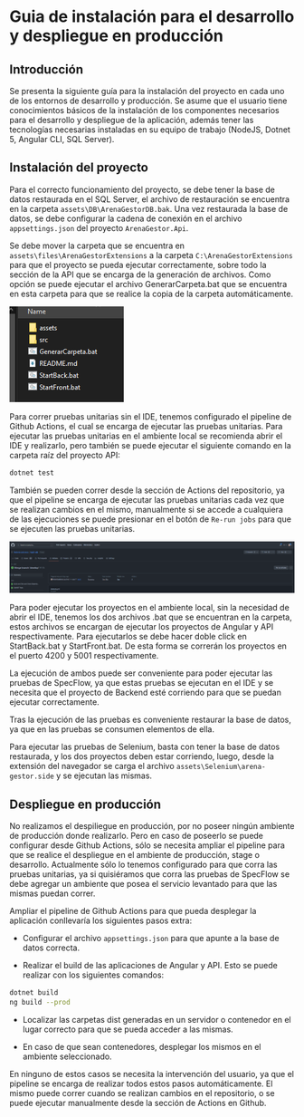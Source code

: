 # Guia de instalación para el desarrollo y despliegue en producción

## Introducción

Se presenta la siguiente guía para la instalación del proyecto en cada uno de los entornos de desarrollo y producción. Se asume que el usuario tiene conocimientos básicos de la instalación de los componentes necesarios para el desarrollo y despliegue de la aplicación, además tener las tecnologías necesarias instaladas en su equipo de trabajo (NodeJS, Dotnet 5, Angular CLI, SQL Server).

## Instalación del proyecto

Para el correcto funcionamiento del proyecto, se debe tener la base de datos restaurada en el SQL Server, el archivo de restauración se encuentra en la carpeta `assets\DB\ArenaGestorDB.bak`. Una vez restaurada la base de datos, se debe configurar la cadena de conexión en el archivo `appsettings.json` del proyecto `ArenaGestor.Api`.

Se debe mover la carpeta que se encuentra en `assets\files\ArenaGestorExtensions` a la carpeta `C:\ArenaGestorExtensions` para que el proyecto se pueda ejecutar correctamente, sobre todo la sección de la API que se encarga de la generación de archivos. Como opción se puede ejecutar el archivo GenerarCarpeta.bat que se encuentra en esta carpeta para que se realice la copia de la carpeta automáticamente.

![image](./assets/img/contenido.PNG)

Para correr pruebas unitarias sin el IDE, tenemos configurado el pipeline de Github Actions, el cual se encarga de ejecutar las pruebas unitarias. Para ejecutar las pruebas unitarias en el ambiente local se recomienda abrir el IDE y realizarlo, pero también se puede ejecutar el siguiente comando en la carpeta raíz del proyecto API:

```bash
dotnet test
```

También se pueden correr desde la sección de Actions del repositorio, ya que el pipeline se encarga de ejecutar las pruebas unitarias cada vez que se realizan cambios en el mismo, manualmente si se accede a cualquiera de las ejecuciones se puede presionar en el botón de `Re-run jobs` para que se ejecuten las pruebas unitarias.

![image](./assets/img/actions.PNG)

Para poder ejecutar los proyectos en el ambiente local, sin la necesidad de abrir el IDE, tenemos los dos archivos .bat que se encuentran en la carpeta, estos archivos se encargan de ejecutar los proyectos de Angular y API respectivamente. Para ejecutarlos se debe hacer doble click en StartBack.bat y StartFront.bat. De esta forma se correrán los proyectos en el puerto 4200 y 5001 respectivamente.

La ejecución de ambos puede ser conveniente para poder ejecutar las pruebas de SpecFlow, ya que estas pruebas se ejecutan en el IDE y se necesita que el proyecto de Backend esté corriendo para que se puedan ejecutar correctamente.

Tras la ejecución de las pruebas es conveniente restaurar la base de datos, ya que en las pruebas se consumen elementos de ella.

Para ejecutar las pruebas de Selenium, basta con tener la base de datos restaurada, y los dos proyectos deben estar corriendo, luego, desde la extensión del navegador se carga el archivo `assets\Selenium\arena-gestor.side` y se ejecutan las mismas.

## Despliegue en producción

No realizamos el despiliegue en producción, por no poseer ningún ambiente de producción donde realizarlo. Pero en caso de poseerlo se puede configurar desde Github Actions, sólo se necesita ampliar el pipeline para que se realice el despliegue en el ambiente de producción, stage o desarrollo. Actualmente sólo lo tenemos configurado para que corra las pruebas unitarias, ya si quisiéramos que corra las pruebas de SpecFlow se debe agregar un ambiente que posea el servicio levantado para que las mismas puedan correr.

Ampliar el pipeline de Github Actions para que pueda desplegar la aplicación conllevaría los siguientes pasos extra:

-   Configurar el archivo `appsettings.json` para que apunte a la base de datos correcta.

-   Realizar el build de las aplicaciones de Angular y API. Esto se puede realizar con los siguientes comandos:

```bash
dotnet build
ng build --prod
```

-   Localizar las carpetas dist generadas en un servidor o contenedor en el lugar correcto para que se pueda acceder a las mismas.

-  En caso de que sean contenedores, desplegar los mismos en el ambiente seleccionado.

En ninguno de estos casos se necesita la intervención del usuario, ya que el pipeline se encarga de realizar todos estos pasos automáticamente. El mismo puede correr cuando se realizan cambios en el repositorio, o se puede ejecutar manualmente desde la sección de Actions en Github.